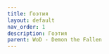 ```yaml
---
title: Гоэтия
layout: default
nav_order: 1
description: Гоэтия
parent: WoD - Demon the Fallen
---
```



